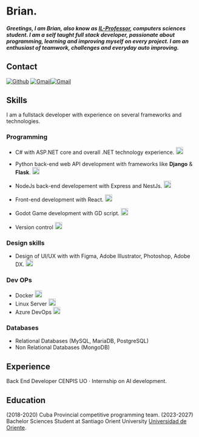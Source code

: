 # Brian.

##### Greetings, I am Brian, also know as [IL-Professor](https://github.com/VerianCS/), computers sciences student. I am a self taught full stack developer, passionate about programming, learning and improving myself on every project. I am an enthusiast of teamwork, challenges and everyday auto improving.

## Contact

[<img alt="Github" src="https://img.shields.io/badge/GitHub-%2312100E.svg?&style=for-the-badge&logo=Github&logoColor=white" />](https://github.com/VerianCS) [<img alt="Gmail" src="https://img.shields.io/badge/Gmail-D14836?style=for-the-badge&logo=gmail&logoColor=white" />](mailto:zafkiel023@gmail.com)[<img alt="Gmail" src="https://img.shields.io/badge/Telegram-%231DA1F2.svg?style=for-the-badge&logo=telegram&logoColor=white" />](https://t.me/Nvaeil)

## Skills

I am a fullstack developer with experience on several frameworks and technologies.

### Programming

- C# with ASP.NET core and overall .NET technology experience. <img alt="Laravel" style="height:1.2rem" src="https://img.shields.io/static/v1?label=&message=Very Good&color=success" />

- Python back-end web API development with frameworks like **Django** & **Flask**. <img alt="Laravel" style="height:1.2rem" src="https://img.shields.io/static/v1?label=&message=Very Good&color=success" />

- NodeJs back-end developement with Express and NestJs. <img alt="Laravel" style="height:1.2rem" src="https://img.shields.io/static/v1?label=&message=Very Good&color=success" />

- Front-end development with React. <img alt="Laravel" style="height:1.2rem" src="https://img.shields.io/static/v1?label=&message=Very Good&color=success" />

- Godot Game development with GD script. <img alt="Laravel" style="height:1.2rem" src="https://img.shields.io/static/v1?label=&message=Very Good&color=success" />

- Version control <img alt="git" style="height:1.2rem" src="https://img.shields.io/static/v1?label=&message=Excelent&color=sucess" />

### Design skills

- Design of UI/UX with with Figma, Adobe Illustrator, Photoshop, Adobe DX. <img alt="Laravel" style="height:1.2rem" src="https://img.shields.io/static/v1?label=&message=Very Good&color=success" />

### Dev OPs

- Docker <img alt="git" style="height:1.2rem" src="https://img.shields.io/static/v1?label=&message=Normal&color=green" />
- Linux Server <img alt="git" style="height:1.2rem" src="https://img.shields.io/static/v1?label=&message=Excelent&color=sucess" />
- Azure DevOps <img alt="git" style="height:1.2rem" src="https://img.shields.io/static/v1?label=&message=Excelent&color=sucess" />

### Databases

- Relational Databases (MySQL, MariaDB, PostgreSQL)
- Non Relational Databases (MongoDB)

## Experience
Back End Developer
CENPIS UO · Internship on AI development.

## Education
(2018-2020) Cuba Provincial competitive programming team. 
(2023-2027) Bachelor Sciences Student at Santiago Orient University [Universidad de Oriente]((https://uo.edu.cu/)).




